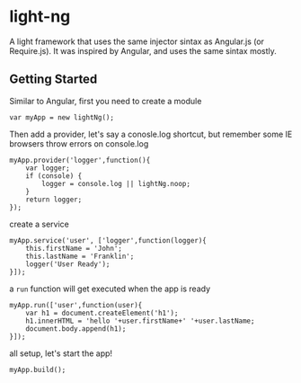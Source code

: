 # light-ng
A light framework that uses the same injector sintax as Angular.js (or Require.js). It was inspired by Angular, and uses the same sintax mostly.

## Getting Started

Similar to Angular, first you need to create a module 

```
var myApp = new lightNg();
```

Then add a provider, let's say a conosle.log shortcut, but remember some IE browsers throw errors on console.log

```
myApp.provider('logger',function(){
    var logger;
    if (console) {
        logger = console.log || lightNg.noop;
    }
    return logger;
});
```

create a service

```
myApp.service('user', ['logger',function(logger){
    this.firstName = 'John';
    this.lastName = 'Franklin';
    logger('User Ready');
}]);
```

a `run` function will get executed when the app is ready

```
myApp.run(['user',function(user){
    var h1 = document.createElement('h1');
    h1.innerHTML = 'hello '+user.firstName+' '+user.lastName;
    document.body.append(h1);
}]);
```

all setup, let's start the app!
```
myApp.build();

```



